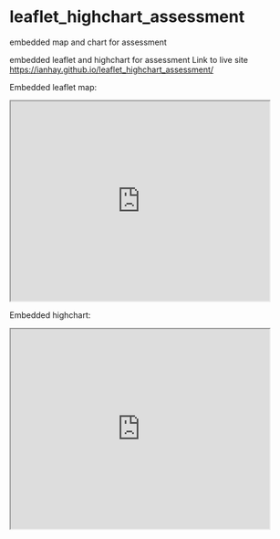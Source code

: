 # leaflet_highchart_assessment
embedded map and chart for assessment

embedded leaflet and highchart for assessment Link to live site https://ianhay.github.io/leaflet_highchart_assessment/

Embedded leaflet map:

<iframe src="https://ianhay.github.io/leaflet-map-simple/index.html" width="90%" height="350"></iframe>

Embedded highchart:

<iframe src="https://ianhay.github.io/highcharts-scatter-csv/" width="90%" height="350"></iframe> 
